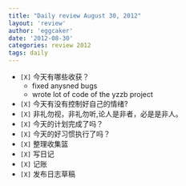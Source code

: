 ```yaml
---
title: "Daily review August 30, 2012" 
layout: 'review'
author: 'eggcaker'
date: '2012-08-30'
categories: review 2012
tags: daily
---
```



  * `[X]` 今天有哪些收获？ 
    * fixed anysned bugs 
    * wrote lot of code of the yzzb project 
  * `[X]` 今天有没有控制好自己的情绪? 
  * `[X]` 非礼勿视，非礼勿听,论人是非者，必是是非人。 
  * `[X]` 今天的计划完成了吗？ 
  * `[X]` 今天的好习惯执行了吗？ 
  * `[X]` 整理收集篮 
  * `[X]` 写日记 
  * `[X]` 记账 
  * `[X]` 发布日志草稿 

